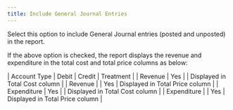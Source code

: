 ```yaml
---
title: Include General Journal Entries
---
```



Select this option to include General Journal entries (posted and unposted)  in the report.


If the above option is checked, the report displays the revenue and  expenditure in the total cost and total price columns as below:


| Account Type | Debit | Credit | Treatment |
| Revenue | Yes |  | Displayed in Total Cost column |
| Revenue |  | Yes | Displayed in Total Price column |
| Expenditure | Yes |  | Displayed in Total Cost column |
| Expenditure |  | Yes | Displayed in Total Price column |

